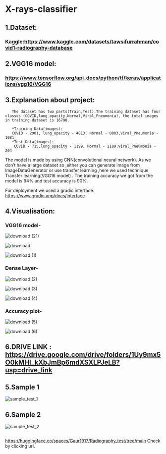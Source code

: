 # X-rays-classifier
## 1.Dataset:  
### Kaggle:https://www.kaggle.com/datasets/tawsifurrahman/covid1-radiography-database 
     
## 2.VGG16 model:
### https://www.tensorflow.org/api_docs/python/tf/keras/applications/vgg16/VGG16  
         
## 3.Explanation about project:
       The dataset has two parts(Train,Test).The training dataset has four classes (COVID,lung_opacity,Normal,Viral_Pneumonia), the total images                         in training dataset is 16798.

       *Training Data(images): 
       COVID - 2901, lung_opacity - 4813, Normal - 8003,Viral_Pneumonia - 1081   
       *Test Data(images): 
        COVID - 715,lung_opacity - 1199, Normal - 2189,Viral_Pneumonia - 264

  The model is made by using CNN(convolutional neural network). As we don’t have a large dataset so ,either you can generate image from ImageDataGenerator 
  or use transfer learning ,here we used technique Transfer learning(VGG16 model) . The training accuracy we got from the model is 94% and test accuracy 
  is 90%. 
  
  For deployment we used a gradio interface: https://www.gradio.app/docs/interface 

## 4.Visualisation:
### VGG16 model-

![download (21)](https://github.com/Gaurav1917/Radiography-test-classifier/assets/146158309/6cc7596e-3c3c-4804-8901-614eeee4ae69)

![download](https://github.com/Gaurav1917/Radiography-test-classifier/assets/146158309/c8ee2507-c51d-4e90-b6ed-9a0309c1bea6)

![download (1)](https://github.com/Gaurav1917/Radiography-test-classifier/assets/146158309/8026823b-ad71-45e2-a152-3ad89dcbbc40)

### Dense Layer-

![download (2)](https://github.com/Gaurav1917/Radiography-test-classifier/assets/146158309/cfd58e33-a0af-450b-8f61-e726304e537f)

![download (3)](https://github.com/Gaurav1917/Radiography-test-classifier/assets/146158309/b00e6959-b42d-44c4-b15a-959000ca39fb)

![download (4)](https://github.com/Gaurav1917/Radiography-test-classifier/assets/146158309/c13e9490-df05-4519-a04e-ad9ccc864535)


### Accuracy plot-

![download (5)](https://github.com/Gaurav1917/Radiography-test-classifier/assets/146158309/4e98b5e9-44f7-4eae-8c31-9dd0827938d2)

![download (6)](https://github.com/Gaurav1917/Radiography-test-classifier/assets/146158309/38577228-0b9f-42ff-ad67-f7b23b5e909a)



   ## 6.DRIVE LINK : https://drive.google.com/drive/folders/1Uy9mx5O0kMHl_kXbJmBp6mdXSXLPJeLB?usp=drive_link                                         

## 5.Sample 1

![sample_test_1](https://github.com/Gaurav1917/Radiography-test-classifier/assets/146158309/7a9616c3-2d48-4e6f-9a12-df0dcebf9b9f)

## 6.Sample 2
![sample_test_2](https://github.com/Gaurav1917/Radiography-test-classifier/assets/146158309/08e316e7-466e-479c-a0c0-0e3315d39fc9)


##
https://huggingface.co/spaces/Gaur1917/Radiography_test/tree/main
Check by clicking url.


